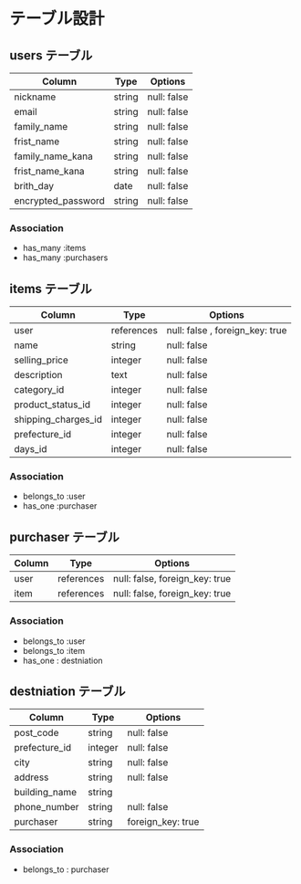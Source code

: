 # テーブル設計

## users テーブル

| Column             | Type   | Options     |
| -----------------  | ------ | ----------- |
| nickname           | string | null: false |
| email              | string | null: false |
| family_name        | string | null: false |
| frist_name         | string | null: false |
| family_name_kana   | string | null: false |
| frist_name_kana    | string | null: false |
| brith_day          | date   | null: false |
| encrypted_password | string | null: false |

### Association

- has_many :items
- has_many :purchasers


## items テーブル

| Column               | Type       | Options     |
| ---------------      | ------     | ----------- |
| user                 | references | null: false , foreign_key: true |
| name                 | string     | null: false |
| selling_price        | integer    | null: false |
| description          | text       | null: false |
| category_id          | integer    | null: false |
| product_status_id    | integer    | null: false |
| shipping_charges_id  | integer    | null: false |
| prefecture_id       | integer    | null: false |
| days_id              | integer    | null: false |

### Association

- belongs_to :user
- has_one :purchaser

## purchaser テーブル

| Column  | Type        | Options                        |
| ------- | --------    | ----------------------------   |
| user    | references  | null: false, foreign_key: true |
| item    | references  | null: false, foreign_key: true |

### Association

- belongs_to :user
- belongs_to :item
- has_one : destniation

## destniation テーブル

| Column           | Type   | Options     |
| ---------------  | ------ | ----------- |
| post_code        | string | null: false |
| prefecture_id    | integer| null: false |
| city             | string | null: false |
| address          | string | null: false |
| building_name    | string |             |
| phone_number     | string | null: false |
| purchaser        | string | foreign_key: true |

### Association

- belongs_to : purchaser
